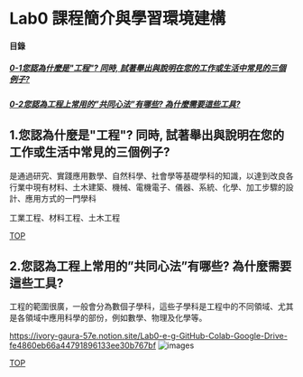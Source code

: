 # Lab0 課程簡介與學習環境建構 

<a name="000"/>

#### 目錄

##### [0-1您認為什麼是"工程"? 同時, 試著舉出與說明在您的工作或生活中常見的三個例子?](#001)
##### [0-2您認為工程上常用的”共同心法”有哪些? 為什麼需要這些工具?](#002)

<a name="001"/>

## 1.您認為什麼是"工程"? 同時, 試著舉出與說明在您的工作或生活中常見的三個例子?

是通過研究、實踐應用數學、自然科學、社會學等基礎學科的知識，以達到改良各行業中現有材料、土木建築、機械、電機電子、儀器、系統、化學、加工步驟的設計、應用方式的一門學科

工業工程、材料工程、土木工程

[TOP](#000)

<a name="002"/>

## 2.您認為工程上常用的”共同心法”有哪些? 為什麼需要這些工具?

工程的範圍很廣，一般會分為數個子學科，這些子學科是工程中的不同領域、尤其是各領域中應用科學的部份，例如數學、物理及化學等。

https://ivory-gaura-57e.notion.site/Lab0-e-g-GitHub-Colab-Google-Drive-fe4860eb66a44791896133ee30b767bf
![images](https://user-images.githubusercontent.com/89327102/185781150-fd3a1f93-e2dc-4d2d-9d4f-51f0b6c19503.jpg)


[TOP](#000)
